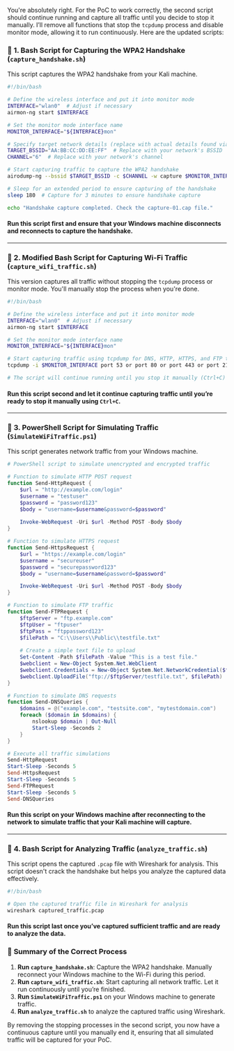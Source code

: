 You're absolutely right. For the PoC to work correctly, the second script should continue running and capture all traffic until you decide to stop it manually. I’ll remove all functions that stop the `tcpdump` process and disable monitor mode, allowing it to run continuously. Here are the updated scripts:

### 🔹 **1. Bash Script for Capturing the WPA2 Handshake (`capture_handshake.sh`)**

This script captures the WPA2 handshake from your Kali machine.

```bash
#!/bin/bash

# Define the wireless interface and put it into monitor mode
INTERFACE="wlan0"  # Adjust if necessary
airmon-ng start $INTERFACE

# Set the monitor mode interface name
MONITOR_INTERFACE="${INTERFACE}mon"

# Specify target network details (replace with actual details found via airodump-ng)
TARGET_BSSID="AA:BB:CC:DD:EE:FF"  # Replace with your network's BSSID
CHANNEL="6"  # Replace with your network's channel

# Start capturing traffic to capture the WPA2 handshake
airodump-ng --bssid $TARGET_BSSID -c $CHANNEL -w capture $MONITOR_INTERFACE &

# Sleep for an extended period to ensure capturing of the handshake
sleep 180  # Capture for 3 minutes to ensure handshake capture

echo "Handshake capture completed. Check the capture-01.cap file."
```

#### **Run this script first** and ensure that your Windows machine disconnects and reconnects to capture the handshake.

---

### 🔹 **2. Modified Bash Script for Capturing Wi-Fi Traffic (`capture_wifi_traffic.sh`)**

This version captures all traffic without stopping the `tcpdump` process or monitor mode. You'll manually stop the process when you're done.

```bash
#!/bin/bash

# Define the wireless interface and put it into monitor mode
INTERFACE="wlan0"  # Adjust if necessary
airmon-ng start $INTERFACE

# Set the monitor mode interface name
MONITOR_INTERFACE="${INTERFACE}mon"

# Start capturing traffic using tcpdump for DNS, HTTP, HTTPS, and FTP traffic
tcpdump -i $MONITOR_INTERFACE port 53 or port 80 or port 443 or port 21 -w captured_traffic.pcap

# The script will continue running until you stop it manually (Ctrl+C)
```

#### **Run this script second** and let it continue capturing traffic until you’re ready to stop it manually using `Ctrl+C`.

---

### 🔹 **3. PowerShell Script for Simulating Traffic (`SimulateWiFiTraffic.ps1`)**

This script generates network traffic from your Windows machine.

```powershell
# PowerShell script to simulate unencrypted and encrypted traffic

# Function to simulate HTTP POST request
function Send-HttpRequest {
    $url = "http://example.com/login"
    $username = "testuser"
    $password = "password123"
    $body = "username=$username&password=$password"
    
    Invoke-WebRequest -Uri $url -Method POST -Body $body
}

# Function to simulate HTTPS request
function Send-HttpsRequest {
    $url = "https://example.com/login"
    $username = "secureuser"
    $password = "securepassword123"
    $body = "username=$username&password=$password"

    Invoke-WebRequest -Uri $url -Method POST -Body $body
}

# Function to simulate FTP traffic
function Send-FTPRequest {
    $ftpServer = "ftp.example.com"
    $ftpUser = "ftpuser"
    $ftpPass = "ftppassword123"
    $filePath = "C:\\Users\\Public\\testfile.txt"
    
    # Create a simple text file to upload
    Set-Content -Path $filePath -Value "This is a test file."
    $webclient = New-Object System.Net.WebClient
    $webclient.Credentials = New-Object System.Net.NetworkCredential($ftpUser, $ftpPass)
    $webclient.UploadFile("ftp://$ftpServer/testfile.txt", $filePath)
}

# Function to simulate DNS requests
function Send-DNSQueries {
    $domains = @("example.com", "testsite.com", "mytestdomain.com")
    foreach ($domain in $domains) {
        nslookup $domain | Out-Null
        Start-Sleep -Seconds 2
    }
}

# Execute all traffic simulations
Send-HttpRequest
Start-Sleep -Seconds 5
Send-HttpsRequest
Start-Sleep -Seconds 5
Send-FTPRequest
Start-Sleep -Seconds 5
Send-DNSQueries
```

#### **Run this script on your Windows machine after reconnecting to the network** to simulate traffic that your Kali machine will capture.

---

### 🔹 **4. Bash Script for Analyzing Traffic (`analyze_traffic.sh`)**

This script opens the captured `.pcap` file with Wireshark for analysis. This script doesn't crack the handshake but helps you analyze the captured data effectively.

```bash
#!/bin/bash

# Open the captured traffic file in Wireshark for analysis
wireshark captured_traffic.pcap
```

#### **Run this script last** once you’ve captured sufficient traffic and are ready to analyze the data.

### 🔹 **Summary of the Correct Process**

1. **Run `capture_handshake.sh`**: Capture the WPA2 handshake. Manually reconnect your Windows machine to the Wi-Fi during this period.
2. **Run `capture_wifi_traffic.sh`**: Start capturing all network traffic. Let it run continuously until you’re finished.
3. **Run `SimulateWiFiTraffic.ps1`** on your Windows machine to generate traffic.
4. **Run `analyze_traffic.sh`** to analyze the captured traffic using Wireshark.

By removing the stopping processes in the second script, you now have a continuous capture until you manually end it, ensuring that all simulated traffic will be captured for your PoC.